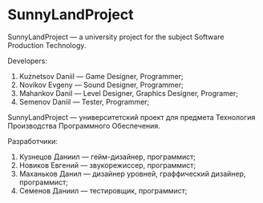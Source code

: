 # SunnyLandProject
SunnyLandProject — a university project for the subject Software Production Technology.

Developers:
1) Kuznetsov Daniil — Game Designer, Programmer;
2) Novikov Evgeny — Sound Designer, Programmer;
3) Mahankov Danil — Level Designer, Graphics Designer, Programer;
4) Semenov Daniil — Tester, Programmer;


SunnyLandProject — университетский проект для предмета Технология Производства Программного Обеспечения.

Разработчики:
1) Кузнецов Даниил — гейм-дизайнер, программист;
2) Новиков Евгений — звукорежиссер, программист;
3) Маханьков Данил — дизайнер уровней, граффический дизайнер, программист;
4) Семенов Даниил — тестировщик, программист;
